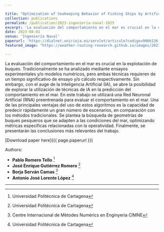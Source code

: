 ```yaml
---

title: "Optimization of Seakeeping Behavior of Fishing Ships by Artificial Neural Networks"
collection: publications
permalink: /publication/2023-ingenieria-naval-1025
excerpt: 'La evaluación del comportamiento en el mar es crucial en la explotación de buques. Este trabajo explora la utilización de técnicas de IA en la predicción del comportamiento en el mar.'
date: 2023-08-01
venue: 'Ingeniería Naval'
paperurl: 'https://dialnet.unirioja.es/servlet/articulo?codigo=9066136'
featured_image: "https://weather-routing-research.github.io/images/2023-08-01-seakeeping-ai.png"

---
```


La evaluación del comportamiento en el mar es crucial en la explotación de buques. Tradicionalmente se ha analizado mediante ensayos experimentales y/o modelos numéricos, pero ambas técnicas requieren de un tiempo significativo de ensayo y/o cálculo respectivamente. Sin embargo, con el auge de la Inteligencia Artificial (IA), se abre la posibilidad de explorar la utilización de técnicas de IA en la predicción del comportamiento en el mar. En este trabajo se utilizará una Red Neuronal Artificial (RNA) preentrenada para evaluar el comportamiento en el mar. Una de las principales ventajas del uso de estos algoritmos es la capacidad de predecir rápidamente un gran número de escenarios, en comparación con los métodos tradicionales. Se plantea la búsqueda de geometrías de buques pesqueros que se adapten a las condiciones del mar, optimizando métricas específicas relacionadas con la operatividad. Finalmente, se presentarán las conclusiones más relevantes del trabajo.

[Download paper here]({{ page.paperurl }})

Authors:
- **Pablo Romero Tello** [^1]
- **José Enrique Gutiérrez Romero** [^1]
- **Borja Serván Camas** [^2]
- **Antonio José Lorente López** [^1]

[^1]: Universidad Politécnica de Cartagena
[^2]: Centre Internacional de Mètodes Numèrics en Enginyeria CIMNE

---

